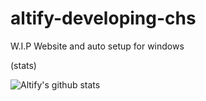 # altify-developing-chs
W.I.P Website and auto setup for windows


(stats)

![Altify's github stats](https://github-readme-stats.vercel.app/api?username=altify-development&count_private=true&show_icons=true&custom_title=Altify%27s%20Statistics)
